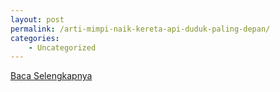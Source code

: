 ```yaml
---
layout: post
permalink: /arti-mimpi-naik-kereta-api-duduk-paling-depan/
categories:
    - Uncategorized
---
```


[Baca Selengkapnya](/03)